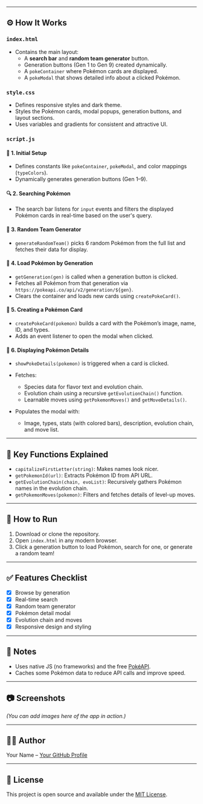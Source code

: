 
---

## ⚙️ How It Works

### `index.html`

- Contains the main layout:
  - A **search bar** and **random team generator** button.
  - Generation buttons (Gen 1 to Gen 9) created dynamically.
  - A `pokeContainer` where Pokémon cards are displayed.
  - A `pokeModal` that shows detailed info about a clicked Pokémon.

### `style.css`

- Defines responsive styles and dark theme.
- Styles the Pokémon cards, modal popups, generation buttons, and layout sections.
- Uses variables and gradients for consistent and attractive UI.

### `script.js`

#### 🔁 1. **Initial Setup**
- Defines constants like `pokeContainer`, `pokeModal`, and color mappings (`typeColors`).
- Dynamically generates generation buttons (Gen 1–9).

#### 🔍 2. **Searching Pokémon**
- The search bar listens for `input` events and filters the displayed Pokémon cards in real-time based on the user's query.

#### 🎲 3. **Random Team Generator**
- `generateRandomTeam()` picks 6 random Pokémon from the full list and fetches their data for display.

#### 📅 4. **Load Pokémon by Generation**
- `getGeneration(gen)` is called when a generation button is clicked.
- Fetches all Pokémon from that generation via `https://pokeapi.co/api/v2/generation/${gen}`.
- Clears the container and loads new cards using `createPokeCard()`.

#### 🧱 5. **Creating a Pokémon Card**
- `createPokeCard(pokemon)` builds a card with the Pokémon’s image, name, ID, and types.
- Adds an event listener to open the modal when clicked.

#### 🧬 6. **Displaying Pokémon Details**
- `showPokeDetails(pokemon)` is triggered when a card is clicked.
- Fetches:
  - Species data for flavor text and evolution chain.
  - Evolution chain using a recursive `getEvolutionChain()` function.
  - Learnable moves using `getPokemonMoves()` and `getMoveDetails()`.

- Populates the modal with:
  - Image, types, stats (with colored bars), description, evolution chain, and move list.

---

## 🧠 Key Functions Explained

- `capitalizeFirstLetter(string)`: Makes names look nicer.
- `getPokemonId(url)`: Extracts Pokémon ID from API URL.
- `getEvolutionChain(chain, evoList)`: Recursively gathers Pokémon names in the evolution chain.
- `getPokemonMoves(pokemon)`: Filters and fetches details of level-up moves.

---

## 🚀 How to Run

1. Download or clone the repository.
2. Open `index.html` in any modern browser.
3. Click a generation button to load Pokémon, search for one, or generate a random team!

---

## ✅ Features Checklist

- [x] Browse by generation
- [x] Real-time search
- [x] Random team generator
- [x] Pokémon detail modal
- [x] Evolution chain and moves
- [x] Responsive design and styling

---

## 📌 Notes

- Uses native JS (no frameworks) and the free [PokéAPI](https://pokeapi.co/).
- Caches some Pokémon data to reduce API calls and improve speed.

---

## 📷 Screenshots

_(You can add images here of the app in action.)_

---

## 🧑‍💻 Author

Your Name – [Your GitHub Profile](https://github.com/yourusername)

---

## 📜 License

This project is open source and available under the [MIT License](LICENSE).
